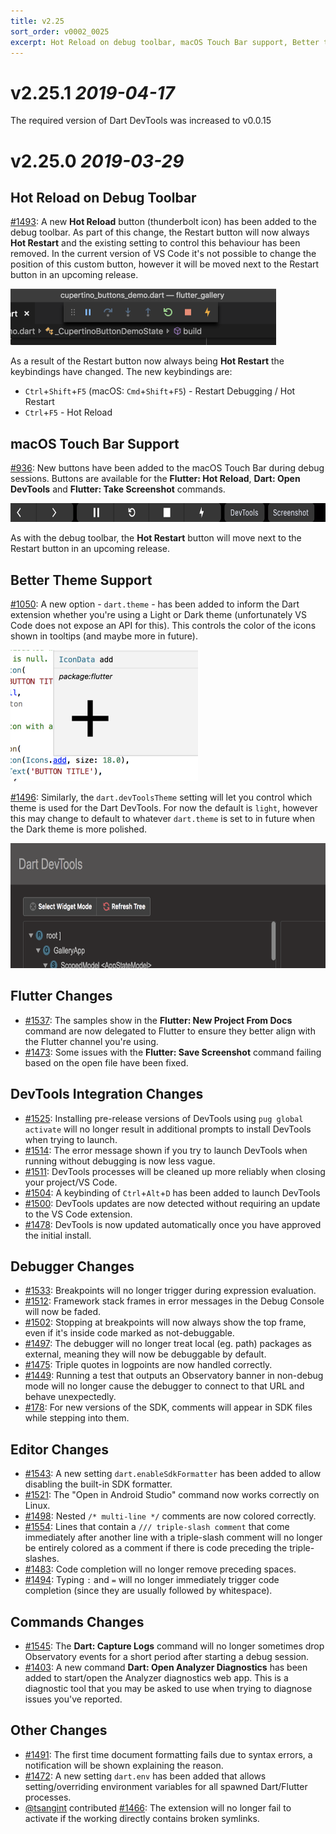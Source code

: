 ```yaml
---
title: v2.25
sort_order: v0002_0025
excerpt: Hot Reload on debug toolbar, macOS Touch Bar support, Better theme support, DevTools improvements...
---
```


# v2.25.1 *2019-04-17*

The required version of Dart DevTools was increased to v0.0.15


# v2.25.0 *2019-03-29*

## Hot Reload on Debug Toolbar

[#1493](https://github.com/Dart-Code/Dart-Code/issues/1493): A new **Hot Reload** button (thunderbolt icon) has been added to the debug toolbar. As part of this change, the Restart button will now always **Hot Restart** and the existing setting to control this behaviour has been removed. In the current version of VS Code it's not possible to change the position of this custom button, however it will be moved next to the Restart button in an upcoming release.

<img src="/images/release_notes/v2.25/hot_reload_on_debug_toolbar.png" width="425" height="90" />

As a result of the Restart button now always being **Hot Restart** the keybindings have changed. The new keybindings are:

- `Ctrl`+`Shift`+`F5` (macOS: `Cmd`+`Shift`+`F5`) - Restart Debugging / Hot Restart
- `Ctrl`+`F5` - Hot Reload


## macOS Touch Bar Support

[#936](https://github.com/Dart-Code/Dart-Code/issues/936): New buttons have been added to the macOS Touch Bar during debug sessions. Buttons are available for the **Flutter: Hot Reload**, **Dart: Open DevTools** and **Flutter: Take Screenshot** commands.

<img src="/images/release_notes/v2.25/macos_touch_bar_buttons.png" width="700" height="30" />

As with the debug toolbar, the **Hot Restart** button will move next to the Restart button in an upcoming release.

## Better Theme Support

[#1050](https://github.com/Dart-Code/Dart-Code/issues/1050): A new option - `dart.theme` - has been added to inform the Dart extension whether you're using a Light or Dark theme (unfortunately VS Code does not expose an API for this). This controls the color of the icons shown in tooltips (and maybe more in future).

<img src="/images/release_notes/v2.25/theme_icons.png" width="300" height="210" />

[#1496](https://github.com/Dart-Code/Dart-Code/issues/1496): Similarly, the `dart.devToolsTheme` setting will let you control which theme is used for the Dart DevTools. For now the default is `light`, however this may change to default to whatever `dart.theme` is set to in future when the Dark theme is more polished.

<img src="/images/release_notes/v2.25/theme_devtools.png" width="700" height="200" />


## Flutter Changes

- [#1537](https://github.com/Dart-Code/Dart-Code/issues/1537): The samples show in the **Flutter: New Project From Docs** command are now delegated to Flutter to ensure they better align with the Flutter channel you're using.
- [#1473](https://github.com/Dart-Code/Dart-Code/issues/1473): Some issues with the **Flutter: Save Screenshot** command failing based on the open file have been fixed.


## DevTools Integration Changes

- [#1525](https://github.com/Dart-Code/Dart-Code/issues/1525): Installing pre-release versions of DevTools using `pug global activate` will no longer result in additional prompts to install DevTools when trying to launch.
- [#1514](https://github.com/Dart-Code/Dart-Code/issues/1514): The error message shown if you try to launch DevTools when running without debugging is now less vague.
- [#1511](https://github.com/Dart-Code/Dart-Code/issues/1511): DevTools processes will be cleaned up more reliably when closing your project/VS Code.
- [#1504](https://github.com/Dart-Code/Dart-Code/issues/1504): A keybinding of `Ctrl`+`Alt`+`D` has been added to launch DevTools
- [#1500](https://github.com/Dart-Code/Dart-Code/issues/1500): DevTools updates are now detected without requiring an update to the VS Code extension.
- [#1478](https://github.com/Dart-Code/Dart-Code/issues/1478): DevTools is now updated automatically once you have approved the initial install.


## Debugger Changes

- [#1533](https://github.com/Dart-Code/Dart-Code/issues/1533): Breakpoints will no longer trigger during expression evaluation.
- [#1512](https://github.com/Dart-Code/Dart-Code/issues/1512): Framework stack frames in error messages in the Debug Console will now be faded.
- [#1502](https://github.com/Dart-Code/Dart-Code/issues/1502): Stopping at breakpoints will now always show the top frame, even if it's inside code marked as not-debuggable.
- [#1497](https://github.com/Dart-Code/Dart-Code/issues/1497): The debugger will no longer treat local (eg. path) packages as external, meaning they will now be debuggable by default.
- [#1475](https://github.com/Dart-Code/Dart-Code/issues/1475): Triple quotes in logpoints are now handled correctly.
- [#1449](https://github.com/Dart-Code/Dart-Code/issues/1449): Running a test that outputs an Observatory banner in non-debug mode will no longer cause the debugger to connect to that URL and behave unexpectedly.
- [#178](https://github.com/Dart-Code/Dart-Code/issues/178): For new versions of the SDK, comments will appear in SDK files while stepping into them.


## Editor Changes

- [#1543](https://github.com/Dart-Code/Dart-Code/issues/1543): A new setting `dart.enableSdkFormatter` has been added to allow disabling the built-in SDK formatter.
- [#1521](https://github.com/Dart-Code/Dart-Code/issues/1521): The "Open in Android Studio" command now works correctly on Linux.
- [#1498](https://github.com/Dart-Code/Dart-Code/issues/1498): Nested `/* multi-line */` comments are now colored correctly.
- [#1554](https://github.com/Dart-Code/Dart-Code/issues/1554): Lines that contain a `/// triple-slash comment` that come immediately after another line with a triple-slash comment will no longer be entirely colored as a comment if there is code preceding the triple-slashes.
- [#1483](https://github.com/Dart-Code/Dart-Code/issues/1483): Code completion will no longer remove preceding spaces.
- [#1494](https://github.com/Dart-Code/Dart-Code/issues/1494): Typing `:` and `=` will no longer immediately trigger code completion (since they are usually followed by whitespace).


## Commands Changes

- [#1545](https://github.com/Dart-Code/Dart-Code/issues/1545): The **Dart: Capture Logs** command will no longer sometimes drop Observatory events for a short period after starting a debug session.
- [#1403](https://github.com/Dart-Code/Dart-Code/issues/1403): A new command **Dart: Open Analyzer Diagnostics** has been added to start/open the Analyzer diagnostics web app. This is a diagnostic tool that you may be asked to use when trying to diagnose issues you've reported.


## Other Changes

- [#1491](https://github.com/Dart-Code/Dart-Code/issues/1491): The first time document formatting fails due to syntax errors, a notification will be shown explaining the reason.
- [#1472](https://github.com/Dart-Code/Dart-Code/issues/1472): A new setting `dart.env` has been added that allows setting/overriding environment variables for all spawned Dart/Flutter processes.
- [@tsangint](https://github.com/tsangint) contributed [#1466](https://github.com/Dart-Code/Dart-Code/issues/1466): The extension will no longer fail to activate if the working directly contains broken symlinks.

